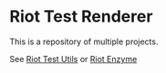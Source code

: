 Riot Test Renderer
==================

This is a repository of multiple projects.

See [Riot Test Utils](./packages/riot-test-utils/README.md) or [Riot Enzyme](./packages/riot-enzyme/README.md)
